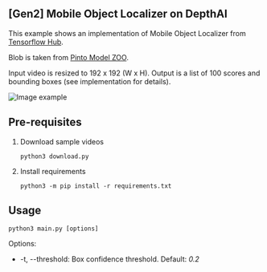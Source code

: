 ## [Gen2] Mobile Object Localizer on DepthAI

This example shows an implementation of Mobile Object Localizer from [Tensorflow Hub](https://tfhub.dev/google/lite-model/object_detection/mobile_object_localizer_v1/1/default/1).

Blob is taken from [Pinto Model ZOO](https://github.com/PINTO0309/PINTO_model_zoo/tree/main/151_object_detection_mobile_object_localizer).

Input video is resized to 192 x 192 (W x H). Output is a list of 100 scores and bounding boxes (see implementation for details).

![Image example](https://user-images.githubusercontent.com/18037362/140496684-e886fc00-612d-44dd-a6fe-c0d47988246f.gif)

## Pre-requisites

1. Download sample videos
   ```
   python3 download.py
   ```
2. Install requirements
   ```
   python3 -m pip install -r requirements.txt
   ```

## Usage

```
python3 main.py [options]
```

Options:

* -t, --threshold: Box confidence threshold. Default: *0.2*
